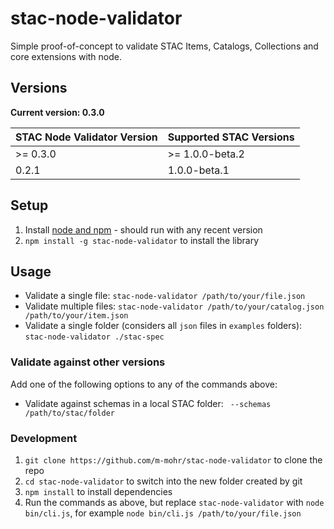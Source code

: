 # stac-node-validator

Simple proof-of-concept to validate STAC Items, Catalogs, Collections and core extensions with node.

## Versions

**Current version: 0.3.0**

| STAC Node Validator Version | Supported STAC Versions |
| --------------------------- | ----------------------- |
| >= 0.3.0                    | >= 1.0.0-beta.2         |
| 0.2.1                       | 1.0.0-beta.1            |

## Setup

1. Install [node and npm](https://nodejs.org) - should run with any recent version
2. `npm install -g stac-node-validator` to install the library

## Usage

- Validate a single file: `stac-node-validator /path/to/your/file.json`
- Validate multiple files: `stac-node-validator /path/to/your/catalog.json /path/to/your/item.json`
- Validate a single folder (considers all `json` files in `examples` folders): `stac-node-validator ./stac-spec`

### Validate against other versions

Add one of the following options to any of the commands above:

- Validate against schemas in a local STAC folder: ` --schemas /path/to/stac/folder`

### Development

1. `git clone https://github.com/m-mohr/stac-node-validator` to clone the repo
2. `cd stac-node-validator` to switch into the new folder created by git
3. `npm install` to install dependencies
4. Run the commands as above, but replace `stac-node-validator` with `node bin/cli.js`, for example `node bin/cli.js /path/to/your/file.json`